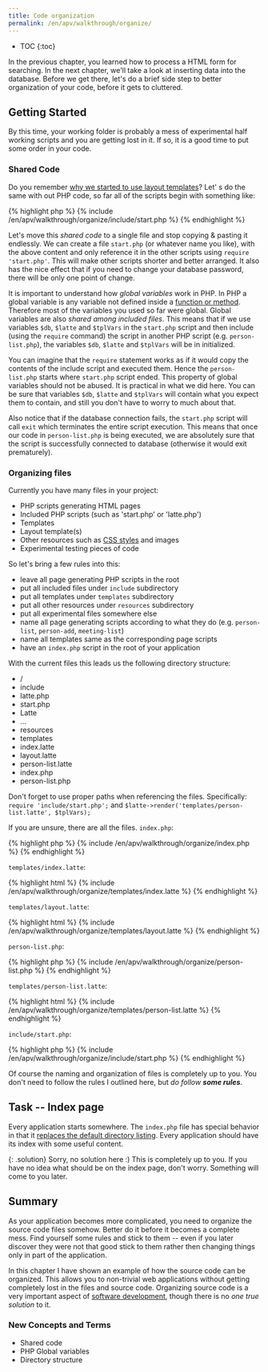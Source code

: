 ```yaml
---
title: Code organization
permalink: /en/apv/walkthrough/organize/
---
```


* TOC
{:toc}

In the previous chapter, you learned how to process a HTML form for searching. In the next
chapter, we'll take a look at inserting data into the database. Before we get there, 
let's do a brief side step to better organization of your code, before it gets to cluttered. 

## Getting Started
By this time, your working folder is probably a mess of experimental half working scripts and you 
are getting lost in it. If so, it is a good time to put some order in your code. 

### Shared Code
Do you remember
[why we started to use layout templates](todo)? Let' s do the same with out PHP code, so far
all of the scripts begin with something like:

{% highlight php %}
{% include /en/apv/walkthrough/organize/include/start.php %}
{% endhighlight %}

Let's move this *shared code* to a single file and stop copying & pasting it endlessly. We can create
a file `start.php` (or whatever name you like), with the above content and only reference it 
in the other scripts using `require 'start.php'`.  This will make other scripts shorter and better arranged.
It also has the nice effect that if you need to change your database password, there will be only one 
point of change.

It is important to understand how *global variables* work in PHP. In PHP a global variable is any variable
not defined inside a [function or method](todo). Therefore most of the variables you used so far were global.
Global variables are also *shared among included files*. This means that if we use variables `$db`, `$latte` and
`$tplVars` in the `start.php` script and then include (using the `require` command) the script in another
PHP script (e.g. `person-list.php`), the variables `$db`, `$latte` and `$tplVars` will be in initialized.  

You can imagine that the `require` statement works as if it would copy the contents of the include script and 
executed them. Hence the `person-list.php` starts where `start.php` script ended. This property of global 
variables should not be abused. It is practical in what we did here. You can be sure that variables
`$db`, `$latte` and `$tplVars` will contain what you expect them to contain, and still you don't have to worry to 
much about that. 

Also notice that if the database connection fails, the `start.php` script will call `exit` which terminates the
entire script execution. This means that once our code in `person-list.php` is being executed, we are absolutely
sure that the script is successfully connected to database (otherwise it would exit prematurely). 

### Organizing files
Currently you have many files in your project:

- PHP scripts generating HTML pages
- Included PHP scripts (such as 'start.php' or 'latte.php')
- Templates
- Layout template(s)
- Other resources such as [CSS styles](todo) and images
- Experimental testing pieces of code 

So let's bring a few rules into this:

- leave all page generating PHP scripts in the root
- put all included files under `include` subdirectory
- put all templates under `templates` subdirectory
- put all other resources under `resources` subdirectory
- put all experimental files somewhere else
- name all page generating scripts according to what they do (e.g. `person-list`, `person-add`, `meeting-list`)
- name all templates same as the corresponding page scripts
- have an `index.php` script in the root of your application

With the current files this leads us the following directory structure:

- /
 - include  
  - latte.php
  - start.php
  - Latte
   - ...
 - resources
 - templates
  - index.latte
  - layout.latte
  - person-list.latte
 - index.php
 - person-list.php

Don't forget to use proper paths when referencing the files. Specifically:
`require 'include/start.php';` and `$latte->render('templates/person-list.latte', $tplVars);`

If you are unsure, there are all the files. `index.php`:

{% highlight php %}
{% include /en/apv/walkthrough/organize/index.php %}
{% endhighlight %}

`templates/index.latte`:

{% highlight html %}
{% include /en/apv/walkthrough/organize/templates/index.latte %}
{% endhighlight %}

`templates/layout.latte`:

{% highlight html %}
{% include /en/apv/walkthrough/organize/templates/layout.latte %}
{% endhighlight %}

`person-list.php`:

{% highlight php %}
{% include /en/apv/walkthrough/organize/person-list.php %}
{% endhighlight %}

`templates/person-list.latte`:

{% highlight html %}
{% include /en/apv/walkthrough/organize/templates/person-list.latte %}
{% endhighlight %}

`include/start.php`:

{% highlight php %}
{% include /en/apv/walkthrough/organize/include/start.php %}
{% endhighlight %}

Of course the naming and organization of files is completely up to you. You don't need to follow
the rules I outlined here, but _do follow **some rules**_. 

## Task -- Index page
Every application starts somewhere. The `index.php` file has special behavior in that
it [replaces the default directory listing](todo). Every application should have its index
with some useful content.

{: .solution}
Sorry, no solution here :) This is completely up to you. If you have no idea what should be 
on the index page, don't worry. Something will come to you later.

## Summary
As your application becomes more complicated, you need to organize the source code files
somehow. Better do it before it becomes a complete mess. Find yourself some rules and stick to
them -- even if you later discover they were not that good stick to them rather then changing things
only in part of the application.

In this chapter I have shown an example of how the source code can be organized. This allows you 
to non-trivial web applications without getting completely lost in the files and source code.
Organizing source code is a very important aspect of [software development](todo), though there is 
no *one true solution* to it. 

### New Concepts and Terms
- Shared code
- PHP Global variables
- Directory structure

